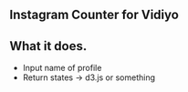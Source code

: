 ## Instagram Counter for Vidiyo

## What it does.
* Input name of profile
* Return states -> d3.js or something

